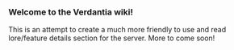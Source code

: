 ### Welcome to the Verdantia wiki!

This is an attempt to create a much more friendly to use and read lore/feature details section for the server.
More to come soon!
